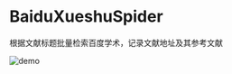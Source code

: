 # BaiduXueshuSpider
根据文献标题批量检索百度学术，记录文献地址及其参考文献

![demo](http://www.uxiaowo.com/kchart/baiduspider.png)
